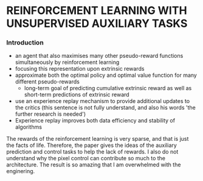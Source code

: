 # REINFORCEMENT LEARNING WITH UNSUPERVISED AUXILIARY TASKS

### Introduction

-   an agent that also maximises many other pseudo-reward functions simultaneously by reinforcement learning
-   focusing this representation upon extrinsic rewards
-   approximate both the optimal policy and optimal value function for many different pseudo-rewards
    -    long-term goal of predicting cumulative extrinsic reward as well as short-term predictions of extrinsic reward
-   use an experience replay mechanism to provide additional updates to the critics (this sentence is not fully understand, and also his words 'the further research is needed')
-   Experience replay improves both data efficiency and stability of algorithms

The rewards of the reinforcement learning is very sparse, and that is just the facts of life. Therefore, the paper gives the ideas of the auxiliary prediction and control tasks to help the lack of rewards. I also do not understand why the pixel control can contribute so much to the architecture. The result is so amazing that I am overwhelmed with the enginering.